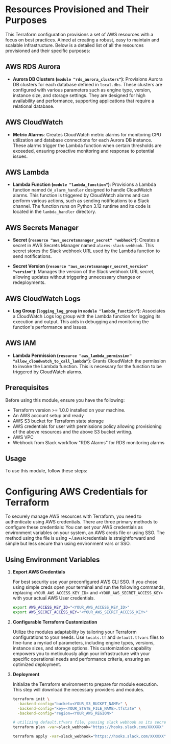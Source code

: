 # Resources Provisioned and Their Purposes

This Terraform configuration provisions a set of AWS resources with a focus on best practices. Aimed at creating a robust, easy to maintain and scalable infrastructure. Below is a detailed list of all the resources provisioned and their specific purposes:

## AWS RDS Aurora

- **Aurora DB Clusters (`module "rds_aurora_clusters"`)**: Provisions Aurora DB clusters for each database defined in `local.dbs`. These clusters are configured with various parameters such as engine type, version, instance size, and storage settings. They are designed for high availability and performance, supporting applications that require a relational database.

## AWS CloudWatch

- **Metric Alarms**: Creates CloudWatch metric alarms for monitoring CPU utilization and database connections for each Aurora DB instance. These alarms trigger the Lambda function when certain thresholds are exceeded, ensuring proactive monitoring and response to potential issues.

## AWS Lambda

- **Lambda Function (`module "lambda_function"`)**: Provisions a Lambda function named `CW_alarm_handler` designed to handle CloudWatch alarms. This function is 
triggered by CloudWatch alarms and can perform various actions, such as sending notifications to a Slack channel. The function runs on Python 3.12 runtime and 
its code is located in the `lambda_handler` directory.

## AWS Secrets Manager

- **Secret (`resource "aws_secretsmanager_secret" "webhook"`)**: Creates a secret in AWS Secrets Manager named `alarms-slack-webhook`. This secret stores the 
Slack webhook URL used by the Lambda function to send notifications.

- **Secret Version (`resource "aws_secretsmanager_secret_version" "version"`)**: Manages the version of the Slack webhook URL secret, allowing updates without 
triggering unnecessary changes or redeployments.

## AWS CloudWatch Logs

- **Log Group (`logging_log_group` in `module "lambda_function"`)**: Associates a CloudWatch Logs log group with the Lambda function for logging its execution and output. This aids in debugging and monitoring the function's performance and issues.

## AWS IAM

- **Lambda Permission (`resource "aws_lambda_permission" "allow_cloudwatch_to_call_lambda"`)**: Grants CloudWatch the permission to invoke the Lambda function. This is necessary for the function to be triggered by CloudWatch alarms.


## Prerequisites

Before using this module, ensure you have the following:

- Terraform version >= 1.0.0 installed on your machine.
- An AWS account setup and ready
- AWS S3 bucket for Terraform state storage
- AWS credentials for user with permissions policy allowing provisioning of the above resources and the above S3 bucket writing.
- AWS VPC
- Webhook from Slack workflow "RDS Alarms" for RDS monitoring alarms

## Usage

To use this module, follow these steps:
# Configuring AWS Credentials for Terraform

To securely manage AWS resources with Terraform, you need to authenticate using AWS credentials. There are three primary methods to configure these credentials: 
You can set your AWS credentials as environment variables on your system, an AWS creds file or using SSO. The method using the file is using ~/.aws/credentials is straightforward and simple but less secure than using environment vars or SSO.

## Using Environment Variables

1. **Export AWS Credentials**

   For best security use your preconfigured AWS CLI SSO. If you chose using simple creds open your terminal and run the following commands, replacing `<YOUR_AWS_ACCESS_KEY_ID>` and `<YOUR_AWS_SECRET_ACCESS_KEY>` with your actual AWS User credentials.

   ```sh
   export AWS_ACCESS_KEY_ID="<YOUR_AWS_ACCESS_KEY_ID>"
   export AWS_SECRET_ACCESS_KEY="<YOUR_AWS_SECRET_ACCESS_KEY>"

2. **Configurable Terraform Customization**

   Utilize the modules adaptability by tailoring your Terraform configurations to your needs. Use `locals.tf` and `default.tfvars` files to fine-tune a myriad of parameters, including engine types, versions, instance sizes, and storage options. This customization capability empowers you to meticulously align your infrastructure with your specific operational needs and performance criteria, ensuring an optimized deployment. 

3. **Deployment**

   Initialize the Terraform environment to prepare for module execution. This step will download the necessary providers and modules.
   
   ```sh
   terraform init \
     -backend-config="bucket=<YOUR_S3_BUCKET_NAME>" \
     -backend-config="key=<YOUR_STATE_FILE_NAME>.tfstate" \
     -backend-config="region=<YOUR_AWS_REGION>"
   
   # utilizing default.tfvars file, passing slack webhook as its secret
   terraform plan -var=slack_webhook="https://hooks.slack.com/XXXXXX"

   terraform apply -var=slack_webhook="https://hooks.slack.com/XXXXXX"
